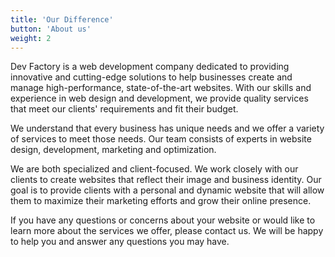```yaml
---
title: 'Our Difference'
button: 'About us'
weight: 2
---
```


Dev Factory is a web development company dedicated to providing innovative and cutting-edge solutions to help businesses create and manage high-performance, state-of-the-art websites. With our skills and experience in web design and development, we provide quality services that meet our clients' requirements and fit their budget.

We understand that every business has unique needs and we offer a variety of services to meet those needs. Our team consists of experts in website design, development, marketing and optimization.

We are both specialized and client-focused. We work closely with our clients to create websites that reflect their image and business identity. Our goal is to provide clients with a personal and dynamic website that will allow them to maximize their marketing efforts and grow their online presence.

If you have any questions or concerns about your website or would like to learn more about the services we offer, please contact us. We will be happy to help you and answer any questions you may have.

